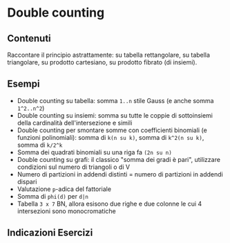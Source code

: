 # Double counting

## Contenuti

Raccontare il principio astrattamente: su tabella rettangolare, su tabella triangolare, su prodotto cartesiano, su prodotto fibrato (di insiemi).

## Esempi

- Double counting su tabella: somma `1..n` stile Gauss (e anche somma `1^2..n^2`)
- Double counting su insiemi: somma su tutte le coppie di sottoinsiemi della cardinalità dell'intersezione e simili
- Double counting per smontare somme con coefficienti binomiali (e funzioni polinomiali): somma di `k(n su k)`, somma di `k^2(n su k)`, somma di `k/2^k`
- Somma dei quadrati binomiali su una riga fa `(2n su n)`
- Double counting su grafi: il classico "somma dei gradi è pari", utilizzare condizioni sul numero di triangoli o di V
- Numero di partizioni in addendi distinti = numero di partizioni in addendi dispari
- Valutazione `p`-adica del fattoriale
- Somma di `phi(d)` per `d|n`
- Tabella `3 x 7` BN, allora esisono due righe e due colonne le cui 4 intersezioni sono monocromatiche

## Indicazioni Esercizi
